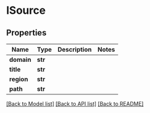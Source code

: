 # ISource

## Properties
Name | Type | Description | Notes
------------ | ------------- | ------------- | -------------
**domain** | **str** |  | 
**title** | **str** |  | 
**region** | **str** |  | 
**path** | **str** |  | 

[[Back to Model list]](../README.md#documentation-for-models) [[Back to API list]](../README.md#documentation-for-api-endpoints) [[Back to README]](../README.md)


